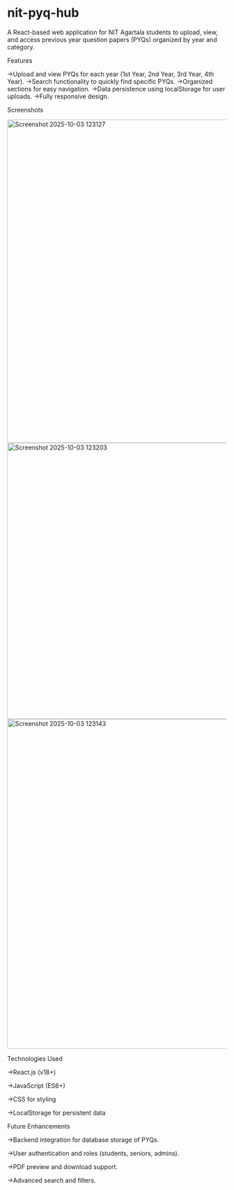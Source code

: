 # nit-pyq-hub
A React-based web application for NIT Agartala students to upload, view, and access previous year question papers (PYQs) organized by year and category.

Features

->Upload and view PYQs for each year (1st Year, 2nd Year, 3rd Year, 4th Year).
->Search functionality to quickly find specific PYQs.
->Organized sections for easy navigation.
->Data persistence using localStorage for user uploads.
->Fully responsive design.

 Screenshots
 
<img width="1227" height="741" alt="Screenshot 2025-10-03 123127" src="https://github.com/user-attachments/assets/8f860344-57b0-4583-843f-2488851f8493" />
<img width="1207" height="633" alt="Screenshot 2025-10-03 123203" src="https://github.com/user-attachments/assets/c21d83a2-75f4-4456-a169-6e3870779b58" />
<img width="1202" height="756" alt="Screenshot 2025-10-03 123143" src="https://github.com/user-attachments/assets/5a9447d1-2da5-49ac-ad81-0e28bb0a205e" />

Technologies Used

 ->React.js (v18+)
 
->JavaScript (ES6+)

->CSS for styling

->LocalStorage for persistent data

Future Enhancements

->Backend integration for database storage of PYQs.

->User authentication and roles (students, seniors, admins).

->PDF preview and download support.

->Advanced search and filters.
